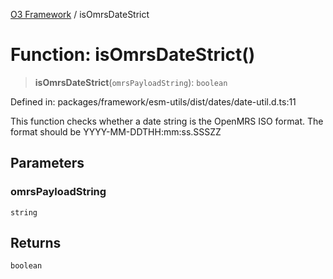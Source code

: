 [O3 Framework](../API.md) / isOmrsDateStrict

# Function: isOmrsDateStrict()

> **isOmrsDateStrict**(`omrsPayloadString`): `boolean`

Defined in: packages/framework/esm-utils/dist/dates/date-util.d.ts:11

This function checks whether a date string is the OpenMRS ISO format.
The format should be YYYY-MM-DDTHH:mm:ss.SSSZZ

## Parameters

### omrsPayloadString

`string`

## Returns

`boolean`
